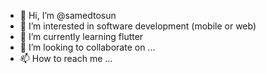 - 👋 Hi, I’m @samedtosun
- 👀 I’m interested in software development (mobile or web)
- 🌱 I’m currently learning flutter
- 💞️ I’m looking to collaborate on ...
- 📫 How to reach me ...

<!---
samedtosun/samedtosun is a ✨ special ✨ repository because its `README.md` (this file) appears on your GitHub profile.
You can click the Preview link to take a look at your changes.
--->
